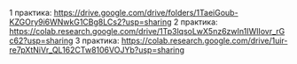 1 практика: https://drive.google.com/drive/folders/1TaeiGoub-KZGOry9i6WNwkG1CBg8LCs2?usp=sharing
2 практика: https://colab.research.google.com/drive/1Tp3lqsoLwX5nz6zwIn1IWlIovr_rGc62?usp=sharing
3 практика: https://colab.research.google.com/drive/1uir-re7pXtNiVr_QL162CTw8106VOJYb?usp=sharing
